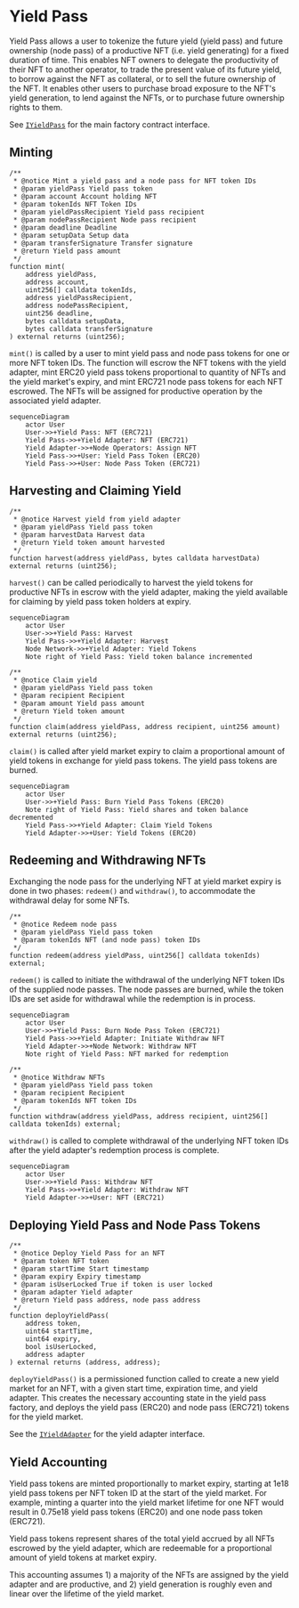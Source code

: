 # Yield Pass

Yield Pass allows a user to tokenize the future yield (yield pass) and future
ownership (node pass) of a productive NFT (i.e. yield generating) for a fixed
duration of time. This enables NFT owners to delegate the productivity of their
NFT to another operator, to trade the present value of its future yield, to
borrow against the NFT as collateral, or to sell the future ownership of the
NFT. It enables other users to purchase broad exposure to the NFT's yield
generation, to lend against the NFTs, or to purchase future ownership rights to
them.

See [`IYieldPass`](../src/interfaces/IYieldPass.sol) for the main factory contract interface.

## Minting

```solidity
/**
 * @notice Mint a yield pass and a node pass for NFT token IDs
 * @param yieldPass Yield pass token
 * @param account Account holding NFT
 * @param tokenIds NFT Token IDs
 * @param yieldPassRecipient Yield pass recipient
 * @param nodePassRecipient Node pass recipient
 * @param deadline Deadline
 * @param setupData Setup data
 * @param transferSignature Transfer signature
 * @return Yield pass amount
 */
function mint(
    address yieldPass,
    address account,
    uint256[] calldata tokenIds,
    address yieldPassRecipient,
    address nodePassRecipient,
    uint256 deadline,
    bytes calldata setupData,
    bytes calldata transferSignature
) external returns (uint256);
```

`mint()` is called by a user to mint yield pass and node pass tokens for one or
more NFT token IDs. The function will escrow the NFT tokens with the yield
adapter, mint ERC20 yield pass tokens proportional to quantity of NFTs and the
yield market's expiry, and mint ERC721 node pass tokens for each NFT escrowed.
The NFTs will be assigned for productive operation by the associated yield
adapter.

```mermaid
sequenceDiagram
    actor User
    User->>+Yield Pass: NFT (ERC721)
    Yield Pass->>+Yield Adapter: NFT (ERC721)
    Yield Adapter->>+Node Operators: Assign NFT
    Yield Pass->>+User: Yield Pass Token (ERC20)
    Yield Pass->>+User: Node Pass Token (ERC721)
```

## Harvesting and Claiming Yield

```solidity
/**
 * @notice Harvest yield from yield adapter
 * @param yieldPass Yield pass token
 * @param harvestData Harvest data
 * @return Yield token amount harvested
 */
function harvest(address yieldPass, bytes calldata harvestData) external returns (uint256);
```

`harvest()` can be called periodically to harvest the yield tokens for
productive NFTs in escrow with the yield adapter, making the yield available
for claiming by yield pass token holders at expiry.

```mermaid
sequenceDiagram
    actor User
    User->>+Yield Pass: Harvest
    Yield Pass->>+Yield Adapter: Harvest
    Node Network->>+Yield Adapter: Yield Tokens
    Note right of Yield Pass: Yield token balance incremented
```

```solidity
/**
 * @notice Claim yield
 * @param yieldPass Yield pass token
 * @param recipient Recipient
 * @param amount Yield pass amount
 * @return Yield token amount
 */
function claim(address yieldPass, address recipient, uint256 amount) external returns (uint256);
```

`claim()` is called after yield market expiry to claim a proportional amount of
yield tokens in exchange for yield pass tokens. The yield pass tokens are
burned.

```mermaid
sequenceDiagram
    actor User
    User->>+Yield Pass: Burn Yield Pass Tokens (ERC20)
    Note right of Yield Pass: Yield shares and token balance decremented
    Yield Pass->>+Yield Adapter: Claim Yield Tokens
    Yield Adapter->>+User: Yield Tokens (ERC20)
```

## Redeeming and Withdrawing NFTs

Exchanging the node pass for the underlying NFT at yield market expiry is
done in two phases: `redeem()` and `withdraw()`, to accommodate the withdrawal
delay for some NFTs.

```solidity
/**
 * @notice Redeem node pass
 * @param yieldPass Yield pass token
 * @param tokenIds NFT (and node pass) token IDs
 */
function redeem(address yieldPass, uint256[] calldata tokenIds) external;
```

`redeem()` is called to initiate the withdrawal of the underlying NFT token IDs
of the supplied node passes. The node passes are burned, while the token IDs
are set aside for withdrawal while the redemption is in process.

```mermaid
sequenceDiagram
    actor User
    User->>+Yield Pass: Burn Node Pass Token (ERC721)
    Yield Pass->>+Yield Adapter: Initiate Withdraw NFT
    Yield Adapter->>+Node Network: Withdraw NFT
    Note right of Yield Pass: NFT marked for redemption
```

``` solidity
/**
 * @notice Withdraw NFTs
 * @param yieldPass Yield pass token
 * @param recipient Recipient
 * @param tokenIds NFT token IDs
 */
function withdraw(address yieldPass, address recipient, uint256[] calldata tokenIds) external;
```

`withdraw()` is called to complete withdrawal of the underlying NFT token IDs
after the yield adapter's redemption process is complete.

```mermaid
sequenceDiagram
    actor User
    User->>+Yield Pass: Withdraw NFT
    Yield Pass->>+Yield Adapter: Withdraw NFT
    Yield Adapter->>+User: NFT (ERC721)
```

## Deploying Yield Pass and Node Pass Tokens

```solidity
/**
 * @notice Deploy Yield Pass for an NFT
 * @param token NFT token
 * @param startTime Start timestamp
 * @param expiry Expiry timestamp
 * @param isUserLocked True if token is user locked
 * @param adapter Yield adapter
 * @return Yield pass address, node pass address
 */
function deployYieldPass(
    address token,
    uint64 startTime,
    uint64 expiry,
    bool isUserLocked,
    address adapter
) external returns (address, address);
```

`deployYieldPass()` is a permissioned function called to create a new yield
market for an NFT, with a given start time, expiration time, and yield adapter.
This creates the necessary accounting state in the yield pass factory, and
deploys the yield pass (ERC20) and node pass (ERC721) tokens for the yield
market.

See the [`IYieldAdapter`](../src/interfaces/IYieldAdapter.sol) for the yield adapter interface.

## Yield Accounting

Yield pass tokens are minted proportionally to market expiry, starting at 1e18
yield pass tokens per NFT token ID at the start of the yield market. For
example, minting a quarter into the yield market lifetime for one NFT would
result in 0.75e18 yield pass tokens (ERC20) and one node pass token (ERC721).

Yield pass tokens represent shares of the total yield accrued by all NFTs
escrowed by the yield adapter, which are redeemable for a proportional amount
of yield tokens at market expiry.

This accounting assumes 1) a majority of the NFTs are assigned by the yield
adapter and are productive, and 2) yield generation is roughly even and linear
over the lifetime of the yield market.
